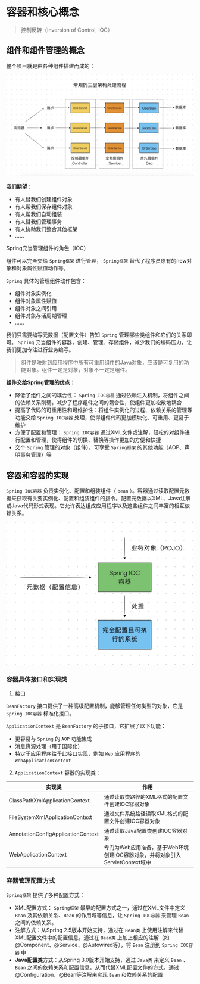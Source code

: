 # 容器和核心概念

> 控制反转（Inversion of Control, IOC）

## 组件和组件管理的概念

整个项目就是由各种组件搭建而成的：

![image.jpg](/images/spring/ioc-component.jpg)

**我们期望：**

- 有人替我们创建组件对象
- 有人帮我们保存组件对象
- 有人帮我们自动组装
- 有人替我们管理事务
- 有人协助我们整合其他框架
- ......

<di hlbg>Spring充当管理组件的角色（IOC）</di>

组件可以完全交给 `Spring框架` 进行管理， `Spring框架` 替代了程序员原有的<span hl>new对象和对象属性赋值动作</span>等。

`Spring` 具体的管理组件动作包含：

- 组件对象实例化
- 组件对象属性赋值
- 组件对象之间引用
- 组件对象存活周期管理
- ......

我们只需要编写<span hl>元数据（配置文件）</span>告知 `Spring` 管理哪些类组件和它们的关系即可。 `Spring` 充当组件的容器，创建、管理、存储组件，减少我们的编码压力，让我们更加专注进行业务编写。

> 组件是映射到应用程序中所有可重用组件的Java对象，应该是可复用的功能对象。<span hl>组件一定是对象，对象不一定是组件</span>。

**组件交给Spring管理的优点：**

- 降低了组件之间的<span hl>耦合性</span>： `Spring IOC容器` 通过依赖注入机制，将组件之间的依赖关系削弱，减少了程序组件之间的耦合性，使组件更加松散地耦合
- 提高了代码的<span hl>可重用性和可维护性</span>：将组件实例化的过程、依赖关系的管理等功能交给 `Spring IOC容器` 处理，使得组件代码更加模块化、可重用、更易于维护
- 方便了<span hl>配置和管理</span>： `Spring IOC容器` 通过XML文件或注解，轻松的对组件进行配置和管理，使得组件的切换、替换等操作更加的方便和快捷
- 交个 `Spring` 管理的对象（组件），<span hl>可享受 `Spring框架` 的其他功能（AOP、声明事务管理）等</span>

## 容器和容器的实现

`Spring IOC容器` 负责实例化、配置和组装组件（ `bean` ）。容器通过读取配置元数据来获取有关要实例化、配置和组装组件的指令。<span hl>配置元数据以XML、Java注解或Java代码形式表现</span>。它允许表达组成应用程序以及这些组件之间丰富的相互依赖关系。

![image.jpg](/images/spring/ioc-container.jpg)

### 容器具体接口和实现类

1. 接口

`BeanFactory` 接口提供了一种高级配置机制，能够管理任何类型的对象，它是 `Spring IOC容器` 标准化接口。

`ApplicationContext` 是 `BeanFactory` 的子接口，它扩展了以下功能：

- 更容易与 `Spring` 的 `AOP` 功能集成
- 消息资源处理（用于国际化）
- 特定于应用程序给予此接口实现，例如 `Web` 应用程序的 `WebApplicationContext`

2. `ApplicationContext` 容器的实现类：

| 实现类                             | 作用                                                                          |
| ---------------------------------- | ----------------------------------------------------------------------------- |
| ClassPathXmlApplicationContext     | 通过读取类路径的XML格式的配置文件创建IOC容器对象                              |
| FileSystemXmlApplicationContext    | 通过文件系统路径读取XML格式的配置文件创建IOC容器对象                          |
| AnnotationConfigApplicationContext | 通过读取Java配置类创建IOC容器对象                                             |
| WebApplicationContext              | 专门为Web应用准备，基于Web环境创建IOC容器对象，并将对象引入ServletContext域中 |

### 容器管理配置方式

`Spring框架` 提供了多种配置方式：

- XML配置方式： `Spring框架` 最早的配置方式之一，通过在XML文件中定义 `Bean` 及其依赖关系、`Bean` 的作用域等信息，让 `Spring IOC容器` 来管理 `Bean` 之间的依赖关系。
- 注解方式：从<span hl>Spring 2.5版本</span>开始支持，通过在 `Bean类` 上使用注解来代替XML配置文件中的配置信息。通过在 `Bean类` 上加上相应的注解（如<span hl>@Component、@Service、@Autowired等</span>），将 `Bean` 注册到 `Spring IOC容器` 中
- **Java配置类**方式：从<span hl>Spring 3.0版本</span>开始支持，通过 `Java类` 来定义 `Bean` 、`Bean` 之间的依赖关系和配置信息，从而代替XML配置文件的方式。通过<span hl>@Configuration、@Bean等注解</span>来实现 `Bean` 和依赖关系的配置

